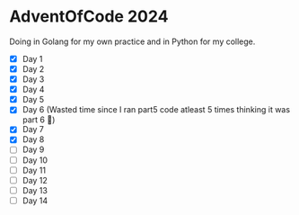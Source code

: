 # AdventOfCode 2024

Doing in Golang for my own practice and in Python for my college.

- [X] Day 1
- [X] Day 2
- [X] Day 3
- [X] Day 4
- [X] Day 5
- [X] Day 6 (Wasted time since I ran part5 code atleast 5 times thinking it was part 6 🙂)
- [X] Day 7
- [X] Day 8
- [ ] Day 9
- [ ] Day 10
- [ ] Day 11
- [ ] Day 12
- [ ] Day 13
- [ ] Day 14